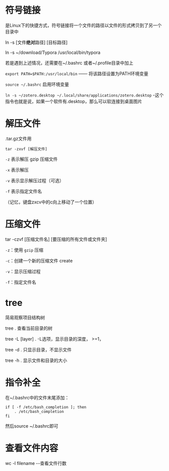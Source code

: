 # 符号链接

是Linux下的快捷方式，符号链接将一个文件的路径以文件的形式拷贝到了另一个目录中

ln -s [文件**绝对**路径] [目标路径]

ln -s ~/download/Typora /usr/local/bin/typora

若是遇到上述情况，还需要在~/.bashrc 或者~/.profile目录中加上

`export PATH=$PATH:/usr/local/bin` —— 将该路径设置为PATH环境变量

`source ~/.bashrc`  启用环境变量

`ln -s ~/zotero.desktop ~/.local/share/applications/zotero.desktop` -这个指令也就是说，如果一个软件有.desktop，那么可以软连接到桌面图片



# 解压文件

.tar.gz文件用

`tar -zxvf [解压文件]`

`-z` 表示解压 gzip 压缩文件

`-x` 表示解压 

`-v` 表示显示解压过程（可选）

`-f` 表示指定文件名

（记忆，键盘zxcv中的c向上移动了一个位置）



# 压缩文件

tar -czvf [压缩文件名] [要压缩的所有文件或文件夹]

`-z`：使用 `gzip` 压缩

`-c`：创建一个新的压缩文件 create

`-v`：显示压缩过程

`-f`：指定文件名



# tree

简易观察项目结构树

tree . 查看当前目录的树

tree -L [layer] .     -L选项，显示目录的深度， >=1，

tree -d .       只显示目录，不显示文件

tree -h .       显示文件和目录的大小



# 指令补全

在~/.bashrc中的文件末尾添加：

```
if [ -f /etc/bash_completion ]; then
    . /etc/bash_completion
fi
```

然后source ~/.bashrc即可



# 查看文件内容

wc -l filename --查看文件行数